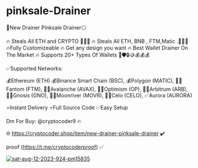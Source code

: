 
# pinksale-Drainer

💖New Drainer Pinksale Drainer⚪️

🔥 Steals All ETH and CRYPTO 🔶🔷📶
🔥 Steals All ETH, BNB , FTM,Matic .🔶🔷📶
🔥Fully Customizeable
🔥 Get any design you want
🔥 Best Wallet Drainer On The Market
🔥 Supports 20+ Types Of Wallets 🦊🛡🔒🪙💰💰💰

✅Supported Networks:


💰Ethereum (ETH)
💰Binance Smart Chain (BSC), 
💰Polygon (MATIC),
👨‍💻Fantom (FTM),
👨‍💻Avalanche (AVAX),
👨‍💻Optimism (OP),
👨‍💻Arbitrum (ARB),
👨‍💻Gnosis (GNO),
👨‍💻Moonriver (MOVR),
👨‍💻Celo (CELO),
✅Aurora (AURORA)

⭐️Instant Delivery
⭐️Full Source Code
✅Easy Setup


Dm For Buy: @cryptocoder9 🔥

🌐  https://cryptocoder.shop/item/new-drainer-pinksale-drainer ✔️


proof (https://t.me/cryptocoderproof) ✅


<a href="https://ibb.co/qJRGmHN"><img src="https://i.ibb.co/qJRGmHN/sat-aug-12-2023-924-pm15835.png" alt="sat-aug-12-2023-924-pm15835" border="0"></a>
       
